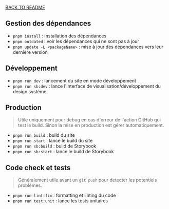 [BACK TO README](../README.md)

## Gestion des dépendances
- `pnpm install` : installation des dépendances 
- `pnpm outdated` : voir les dépendances qui ne sont pas à jour
- `pnpm update -L <packageName>` : mise à jour des dépendances vers leur dernière version

## Développement
- `pnpm run dev` : lancement du site en mode développement
- `pnpm run sb:dev` : lance l'interface de visualisation/développement du design système

## Production
> Utile uniquement pour debug en cas d'erreur de l'action GitHub qui test le build. Sinon la mise en production est gérer automatiquement.
- `pnpm run build` : build du site
- `pnpm run start` : lance le build du site
- `pnpm run sb:build` : build de Storybook
- `pnpm run sb:start` : lance le build de Storybook

## Code check et tests
> Généralement utile avant un `git push` pour detecter les potentiels problèmes.
- `pnpm run lint:fix` : formatting et linting du code
- `pnpm run test:unit` : lance les tests unitaires